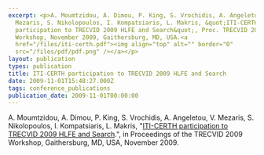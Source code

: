 ```yaml
---
excerpt: <p>A. Moumtzidou, A. Dimou, P. King, S. Vrochidis, A. Angeletou, V.
  Mezaris, S. Nikolopoulos, I. Kompatsiaris, L. Makris, &quot;ITI-CERTH
  participation to TRECVID 2009 HLFE and Search&quot;, Proc. TRECVID 2009
  Workshop, November 2009, Gaithersburg, MD, USA.<a
  href="/files/iti-certh.pdf"><img align="top" alt="" border="0"
  src="/files/pdf/pdf.png" /></a></p>
layout: publication
types: publication
title: ITI-CERTH participation to TRECVID 2009 HLFE and Search
date: 2009-11-01T15:48:27.000Z
tags: conference_publications
publication_date: 2009-11-01T00:00:00
---
```

A. Moumtzidou, A. Dimou, P. King, S. Vrochidis, A. Angeletou, V. Mezaris, S. Nikolopoulos, I. Kompatsiaris, L. Makris, "[ITI-CERTH participation to TRECVID 2009 HLFE and Search](https://mklab.iti.gr/files/iti-certh.pdf).", in Proceedings of the TRECVID 2009 Workshop, Gaithersburg, MD, USA, November 2009.

